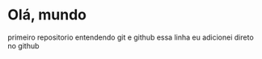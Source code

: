 # Olá, mundo
 primeiro repositorio  entendendo git e github
 essa linha eu adicionei direto no github
